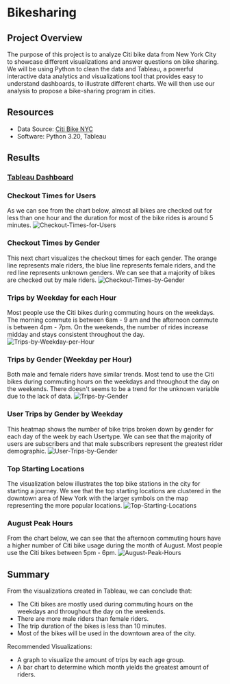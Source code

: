 # Bikesharing

## Project Overview

The purpose of this project is to analyze Citi bike data from New York City to showcase different visualizations and answer questions on bike sharing. We will be using Python to clean the data and Tableau, a powerful interactive data analytics and visualizations tool that provides easy to understand dashboards, to illustrate different charts. We will then use our analysis to propose a bike-sharing program in cities.

## Resources

+ Data Source: [Citi Bike NYC](https://ride.citibikenyc.com/system-data)
+ Software: Python 3.20, Tableau

## Results

### [Tableau Dashboard](https://public.tableau.com/app/profile/anthony5590/viz/NYCChallenge_16659655537160/NYCStory?publish=yes)

### Checkout Times for Users
As we can see from the chart below, almost all bikes are checked out for less than one hour and the duration for most of the bike rides is around 5 minutes.
![Checkout-Times-for-Users](https://user-images.githubusercontent.com/29410712/196068945-ecd8f890-9660-4526-acba-e8b71f690c69.png)

### Checkout Times by Gender
This next chart visualizes the checkout times for each gender. The orange line represents male riders, the blue line represents female riders, and the red line represents unknown genders. We can see that a majority of bikes are checked out by male riders.
![Checkout-Times-by-Gender](https://user-images.githubusercontent.com/29410712/196068955-b5532c89-5890-4225-83f8-9c3ba470f1af.png)

### Trips by Weekday for each Hour
Most people use the Citi bikes during commuting hours on the weekdays. The morning commute is between 6am - 9 am and the afternoon commute is between 4pm - 7pm. On the weekends, the number of rides increase midday and stays consistent throughout the day.
![Trips-by-Weekday-per-Hour](https://user-images.githubusercontent.com/29410712/196068968-947f75ec-1d99-4fdb-aa96-47dd621e9e9a.png)

### Trips by Gender (Weekday per Hour)
Both male and female riders have similar trends. Most tend to use the Citi bikes during commuting hours on the weekdays and throughout the day on the weekends. There doesn't seems to be a trend for the unknown variable due to the lack of data.
![Trips-by-Gender](https://user-images.githubusercontent.com/29410712/196068973-068f0c48-65e0-49bf-965b-c03e1b1c8114.png)

### User Trips by Gender by Weekday
This heatmap shows the number of bike trips broken down by gender for each day of the week by each Usertype. We can see that the majority of users are subscribers and that male subscribers represent the greatest rider demographic.
![User-Trips-by-Gender](https://user-images.githubusercontent.com/29410712/196070120-b2d53da7-ebf7-4e90-873a-11fdea09a214.png)

### Top Starting Locations
The visualization below illustrates the top bike stations in the city for starting a journey. We see that the top starting locations are clustered in the downtown area of New York with the larger symbols on the map representing the more popular locations.
![Top-Starting-Locations](https://user-images.githubusercontent.com/29410712/196068983-f49b3776-d3d2-4aa7-b2ff-b8b8fd397ac0.png)

### August Peak Hours
From the chart below, we can see that the afternoon commuting hours have a higher number of Citi bike usage during the month of August. Most people use the Citi bikes between 5pm - 6pm.
![August-Peak-Hours](https://user-images.githubusercontent.com/29410712/196068996-96c85019-d16d-4c8e-a047-076c3ebbb9c4.png)

## Summary

From the visualizations created in Tableau, we can conclude that:

+ The Citi bikes are mostly used during commuting hours on the weekdays and throughout the day on the weekends. 
+ There are more male riders than female riders.
+ The trip duration of the bikes is less than 10 minutes.
+ Most of the bikes will be used in the downtown area of the city.

Recommended Visualizations:

+ A graph to visualize the amount of trips by each age group.
+ A bar chart to determine which month yields the greatest amount of riders.
